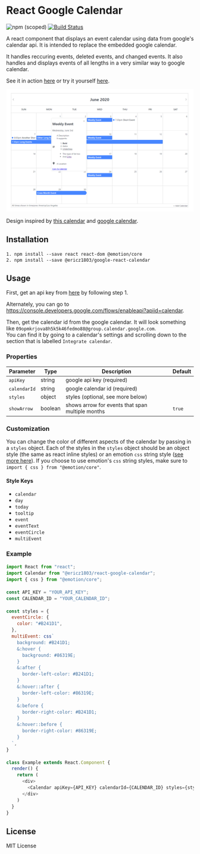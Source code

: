 # React Google Calendar

![npm (scoped)](https://img.shields.io/npm/v/@ericz1803/react-google-calendar) [![Build Status](https://travis-ci.com/ericz1803/react-google-calendar.svg?token=kgRjisW2saVwCyBzYyN5&branch=master)](https://travis-ci.com/ericz1803/react-google-calendar)   
  
A react component that displays an event calendar using data from google's calendar api. It is intended to replace the embedded google calendar.

It handles reccuring events, deleted events, and changed events. It also handles and displays events of all lengths in a very similar way to google calendar.

See it in action [here](https://ericz1803.github.io/react-test-calendar/) or try it yourself [here](https://codesandbox.io/s/kind-davinci-12qze).

![picture of calendar](example.png)

Design inspired by [this calendar](https://codepen.io/knyttneve/pen/QVqyNg) and [google calendar](https://www.google.com/calendar).

## Installation

```
1. npm install --save react react-dom @emotion/core
2. npm install --save @ericz1803/google-react-calendar
```

## Usage

First, get an api key from [here](https://developers.google.com/calendar/quickstart/js) by following step 1.

Alternately, you can go to https://console.developers.google.com/flows/enableapi?apiid=calendar.

Then, get the calendar id from the google calendar. It will look something like `09opmkrjova8h5k5k46fedmo88@group.calendar.google.com`.   
You can find it by going to a calendar's settings and scrolling down to the section that is labelled `Integrate calendar`.

### Properties
| Parameter     | Type    | Description                                      | Default |
|---------------|---------|--------------------------------------------------|---------|
| `apiKey`      | string  | google api key (required)                        |         |
| `calendarId`  | string  | google calendar id (required)                    |         |
| `styles`      | object  | styles (optional, see more below)                |         |
| `showArrow`   | boolean | shows arrow for events that span multiple months | `true`  |

### Customization

You can change the color of different aspects of the calendar by passing in a `styles` object. Each of the styles in the `styles` object should be an object style (the same as react inline styles) or  an emotion `css` string style ([see more here](https://emotion.sh/docs/css-prop)). If you choose to use emotion's `css` string styles, make sure to `import { css } from "@emotion/core"`.

#### Style Keys
- `calendar`
- `day`
- `today`
- `tooltip`
- `event`
- `eventText`
- `eventCircle`
- `multiEvent`

### Example

```js
import React from "react";
import Calendar from "@ericz1803/react-google-calendar";
import { css } from "@emotion/core";

const API_KEY = "YOUR_API_KEY";
const CALENDAR_ID = "YOUR_CALENDAR_ID";

const styles = {
  eventCircle: {
    color: "#B241D1",
  },
  multiEvent: css`
    background: #B241D1;
    &:hover {
      background: #86319E;
    }
    &:after {
      border-left-color: #B241D1;
    }
    &:hover::after {
      border-left-color: #86319E;
    }
    &:before {
      border-right-color: #B241D1;
    }
    &:hover::before {
      border-right-color: #86319E;
    }
  `,
}

class Example extends React.Component {
  render() {
    return (
      <div>
        <Calendar apiKey={API_KEY} calendarId={CALENDAR_ID} styles={styles} />
      </div>
    )
  }
}
```

## License
MIT License